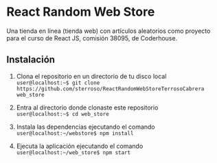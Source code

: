 # React Random Web Store

Una tienda en línea (tienda web) con artículos aleatorios como proyecto
para el curso de React JS, comisión 38095, de Coderhouse.

## Instalación

1. Clona el repositorio en un directorio de tu disco local\
`user@localhost:~$ git clone https://github.com/sterroso/ReactRandomWebStoreTerrosoCabrera web_store`

2. Entra al directorio donde clonaste este repositorio\
`user@localhost:~$ cd web_store`

3. Instala las dependencias ejecutando el comando\
`user@localhost:~/webstore$ npm install`

4. Ejecuta la aplicación ejecutando el comando\
`user@localhost:~/web_store$ npm start`
